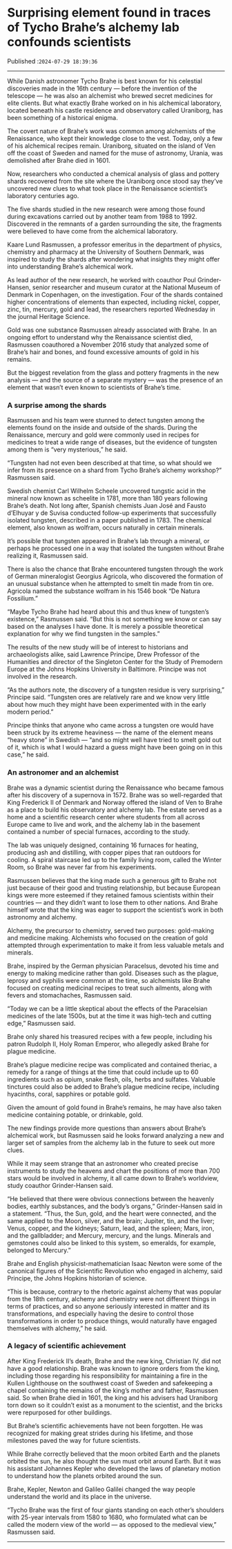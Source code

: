 # Surprising element found in traces of Tycho Brahe’s alchemy lab confounds scientists

Published :`2024-07-29 18:39:36`

---

While Danish astronomer Tycho Brahe is best known for his celestial discoveries made in the 16th century — before the invention of the telescope — he was also an alchemist who brewed secret medicines for elite clients. But what exactly Brahe worked on in his alchemical laboratory, located beneath his castle residence and observatory called Uraniborg, has been something of a historical enigma.

The covert nature of Brahe’s work was common among alchemists of the Renaissance, who kept their knowledge close to the vest. Today, only a few of his alchemical recipes remain. Uraniborg, situated on the island of Ven off the coast of Sweden and named for the muse of astronomy, Urania, was demolished after Brahe died in 1601.

Now, researchers who conducted a chemical analysis of glass and pottery shards recovered from the site where the Uraniborg once stood say they’ve uncovered new clues to what took place in the Renaissance scientist’s laboratory centuries ago.

The five shards studied in the new research were among those found during excavations carried out by another team from 1988 to 1992. Discovered in the remnants of a garden surrounding the site, the fragments were believed to have come from the alchemical laboratory.

Kaare Lund Rasmussen, a professor emeritus in the department of physics, chemistry and pharmacy at the University of Southern Denmark, was inspired to study the shards after wondering what insights they might offer into understanding Brahe’s alchemical work.

As lead author of the new research, he worked with coauthor Poul Grinder-Hansen, senior researcher and museum curator at the National Museum of Denmark in Copenhagen, on the investigation. Four of the shards contained higher concentrations of elements than expected, including nickel, copper, zinc, tin, mercury, gold and lead, the researchers reported Wednesday in the journal Heritage Science.

Gold was one substance Rasmussen already associated with Brahe. In an ongoing effort to understand why the Renaissance scientist died, Rasmussen coauthored a November 2016 study that analyzed some of Brahe’s hair and bones, and found excessive amounts of gold in his remains.

But the biggest revelation from the glass and pottery fragments in the new analysis — and the source of a separate mystery — was the presence of an element that wasn’t even known to scientists of Brahe’s time.

### A surprise among the shards

Rasmussen and his team were stunned to detect tungsten among the elements found on the inside and outside of the shards. During the Renaissance, mercury and gold were commonly used in recipes for medicines to treat a wide range of diseases, but the evidence of tungsten among them is “very mysterious,” he said.

“Tungsten had not even been described at that time, so what should we infer from its presence on a shard from Tycho Brahe’s alchemy workshop?” Rasmussen said.

Swedish chemist Carl Wilhelm Scheele uncovered tungstic acid in the mineral now known as scheelite in 1781, more than 180 years following Brahe’s death. Not long after, Spanish chemists Juan José and Fausto d’Elhuyar y de Suvisa conducted follow-up experiments that successfully isolated tungsten, described in a paper published in 1783. The chemical element, also known as wolfram, occurs naturally in certain minerals.

It’s possible that tungsten appeared in Brahe’s lab through a mineral, or perhaps he processed one in a way that isolated the tungsten without Brahe realizing it, Rasmussen said.

There is also the chance that Brahe encountered tungsten through the work of German mineralogist Georgius Agricola, who discovered the formation of an unusual substance when he attempted to smelt tin made from tin ore. Agricola named the substance wolfram in his 1546 book “De Natura Fossilium.”

“Maybe Tycho Brahe had heard about this and thus knew of tungsten’s existence,” Rasmussen said. “But this is not something we know or can say based on the analyses I have done. It is merely a possible theoretical explanation for why we find tungsten in the samples.”

The results of the new study will be of interest to historians and archaeologists alike, said Lawrence Principe, Drew Professor of the Humanities and director of the Singleton Center for the Study of Premodern Europe at the Johns Hopkins University in Baltimore. Principe was not involved in the research.

“As the authors note, the discovery of a tungsten residue is very surprising,” Principe said. “Tungsten ores are relatively rare and we know very little about how much they might have been experimented with in the early modern period.”

Principe thinks that anyone who came across a tungsten ore would have been struck by its extreme heaviness — the name of the element means “heavy stone” in Swedish — “and so might well have tried to smelt gold out of it, which is what I would hazard a guess might have been going on in this case,” he said.

### An astronomer and an alchemist

Brahe was a dynamic scientist during the Renaissance who became famous after his discovery of a supernova in 1572. Brahe was so well-regarded that King Frederick II of Denmark and Norway offered the island of Ven to Brahe as a place to build his observatory and alchemy lab. The estate served as a home and a scientific research center where students from all across Europe came to live and work, and the alchemy lab in the basement contained a number of special furnaces, according to the study.

The lab was uniquely designed, containing 16 furnaces for heating, producing ash and distilling, with copper pipes that ran outdoors for cooling. A spiral staircase led up to the family living room, called the Winter Room, so Brahe was never far from his experiments.

Rasmussen believes that the king made such a generous gift to Brahe not just because of their good and trusting relationship, but because European kings were more esteemed if they retained famous scientists within their countries — and they didn’t want to lose them to other nations. And Brahe himself wrote that the king was eager to support the scientist’s work in both astronomy and alchemy.

Alchemy, the precursor to chemistry, served two purposes: gold-making and medicine making. Alchemists who focused on the creation of gold attempted through experimentation to make it from less valuable metals and minerals.

Brahe, inspired by the German physician Paracelsus, devoted his time and energy to making medicine rather than gold. Diseases such as the plague, leprosy and syphilis were common at the time, so alchemists like Brahe focused on creating medicinal recipes to treat such ailments, along with fevers and stomachaches, Rasmussen said.

“Today we can be a little skeptical about the effects of the Paracelsian medicines of the late 1500s, but at the time it was high-tech and cutting edge,” Rasmussen said.

Brahe only shared his treasured recipes with a few people, including his patron Rudolph II, Holy Roman Emperor, who allegedly asked Brahe for plague medicine.

Brahe’s plague medicine recipe was complicated and contained theriac, a remedy for a range of things at the time that could include up to 60 ingredients such as opium, snake flesh, oils, herbs and sulfates. Valuable tinctures could also be added to Brahe’s plague medicine recipe, including hyacinths, coral, sapphires or potable gold.

Given the amount of gold found in Brahe’s remains, he may have also taken medicine containing potable, or drinkable, gold.

The new findings provide more questions than answers about Brahe’s alchemical work, but Rasmussen said he looks forward analyzing a new and larger set of samples from the alchemy lab in the future to seek out more clues.

While it may seem strange that an astronomer who created precise instruments to study the heavens and chart the positions of more than 700 stars would be involved in alchemy, it all came down to Brahe’s worldview, study coauthor Grinder-Hansen said.

“He believed that there were obvious connections between the heavenly bodies, earthly substances, and the body’s organs,” Grinder-Hansen said in a statement. “Thus, the Sun, gold, and the heart were connected, and the same applied to the Moon, silver, and the brain; Jupiter, tin, and the liver; Venus, copper, and the kidneys; Saturn, lead, and the spleen; Mars, iron, and the gallbladder; and Mercury, mercury, and the lungs. Minerals and gemstones could also be linked to this system, so emeralds, for example, belonged to Mercury.”

Brahe and English physicist-mathematician Isaac Newton were some of the canonical figures of the Scientific Revolution who engaged in alchemy, said Principe, the Johns Hopkins historian of science.

“This is because, contrary to the rhetoric against alchemy that was popular from the 18th century, alchemy and chemistry were not different things in terms of practices, and so anyone seriously interested in matter and its transformations, and especially having the desire to control those transformations in order to produce things, would naturally have engaged themselves with alchemy,” he said.

### A legacy of scientific achievement

After King Frederick II’s death, Brahe and the new king, Christian IV, did not have a good relationship. Brahe was known to ignore orders from the king, including those regarding his responsibility for maintaining a fire in the Kullen Lighthouse on the southwest coast of Sweden and safekeeping a chapel containing the remains of the king’s mother and father, Rasmussen said. So when Brahe died in 1601, the king and his advisers had Uraniborg torn down so it couldn’t exist as a monument to the scientist, and the bricks were repurposed for other buildings.

But Brahe’s scientific achievements have not been forgotten. He was recognized for making great strides during his lifetime, and those milestones paved the way for future scientists.

While Brahe correctly believed that the moon orbited Earth and the planets orbited the sun, he also thought the sun must orbit around Earth. But it was his assistant Johannes Kepler who developed the laws of planetary motion to understand how the planets orbited around the sun.

Brahe, Kepler, Newton and Galileo Galilei changed the way people understand the world and its place in the universe.

“Tycho Brahe was the first of four giants standing on each other’s shoulders with 25-year intervals from 1580 to 1680, who formulated what can be called the modern view of the world — as opposed to the medieval view,” Rasmussen said.

---

